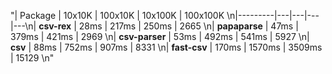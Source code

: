 "| Package | 10x10K | 100x10K | 10x100K | 100x100K \n|---------|---|---|---|---\n| **csv-rex** | 28ms | 217ms | 250ms | 2665 \n| **papaparse** | 47ms | 379ms | 421ms | 2969 \n| **csv-parser** | 53ms | 492ms | 541ms | 5927 \n| **csv** | 88ms | 752ms | 907ms | 8331 \n| **fast-csv** | 170ms | 1570ms | 3509ms | 15129 \n"
